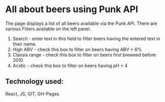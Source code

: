 
# All about beers using Punk API

The page displays a list of all beers available via the Punk API. There are various Filters available on the left panel. 
1. Search - enter text in this field to filter beers having the entered text in their name. 
2. High ABV - check this box to filter on beers having ABV > 6%
3. Classis range - check this box to filter on beers first breweed before 2010
4. Acidic - check this box to filter on beers having pH < 4

## Technology used:
React, JS, GIT, GH-Pages
